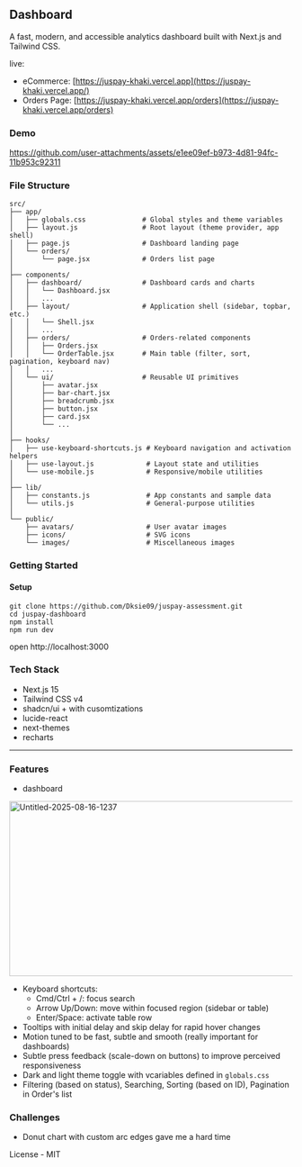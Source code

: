 ## Dashboard

A fast, modern, and accessible analytics dashboard built with Next.js and Tailwind CSS.


live:
- eCommerce: [https://juspay-khaki.vercel.app](https://juspay-khaki.vercel.app/)
- Orders Page: [https://juspay-khaki.vercel.app/orders](https://juspay-khaki.vercel.app/orders)

### Demo


https://github.com/user-attachments/assets/e1ee09ef-b973-4d81-94fc-11b953c92311


### File Structure

```
src/
├── app/
│   ├── globals.css              # Global styles and theme variables
│   ├── layout.js                # Root layout (theme provider, app shell)
│   ├── page.js                  # Dashboard landing page
│   └── orders/
│       └── page.jsx             # Orders list page
│
├── components/
│   ├── dashboard/               # Dashboard cards and charts
│   │   └── Dashboard.jsx
│   │   ...
│   ├── layout/                  # Application shell (sidebar, topbar, etc.)
│   │   └── Shell.jsx
│   │   ...
│   ├── orders/                  # Orders-related components
│   │   ├── Orders.jsx
│   │   └── OrderTable.jsx       # Main table (filter, sort, pagination, keyboard nav)
│   │   ...
│   └── ui/                      # Reusable UI primitives
│       ├── avatar.jsx
│       ├── bar-chart.jsx
│       ├── breadcrumb.jsx
│       ├── button.jsx
│       ├── card.jsx
│       └── ...
│
├── hooks/
│   ├── use-keyboard-shortcuts.js # Keyboard navigation and activation helpers
│   ├── use-layout.js             # Layout state and utilities
│   └── use-mobile.js             # Responsive/mobile utilities
│
├── lib/
│   ├── constants.js              # App constants and sample data
│   └── utils.js                  # General-purpose utilities
│
└── public/
    ├── avatars/                  # User avatar images
    ├── icons/                    # SVG icons
    └── images/                   # Miscellaneous images

```

### Getting Started

#### Setup


```
git clone https://github.com/Dksie09/juspay-assessment.git
cd juspay-dashboard
npm install
npm run dev
```

open http://localhost:3000

### Tech Stack

- Next.js 15
- Tailwind CSS v4
- shadcn/ui + with cusomtizations
- lucide-react
- next-themes
- recharts

---

### Features

- dashboard 

<img width="530" height="311" alt="Untitled-2025-08-16-1237" src="https://github.com/user-attachments/assets/3568b77d-cdf7-496b-ba15-3022926fb3dd" />


- Keyboard shortcuts:
  - Cmd/Ctrl + /: focus search
  - Arrow Up/Down: move within focused region (sidebar or table)
  - Enter/Space: activate table row
- Tooltips with initial delay and skip delay for rapid hover changes
- Motion tuned to be fast, subtle and smooth (really important for dashboards)
- Subtle press feedback (scale-down on buttons) to improve perceived responsiveness
- Dark and light theme toggle with vcariables defined in `globals.css`
- Filtering (based on status), Searching, Sorting (based on ID), Pagination in Order's list

### Challenges

- Donut chart with custom arc edges gave me a hard time

License - MIT
